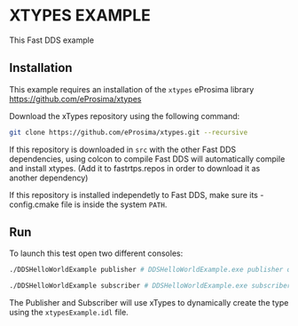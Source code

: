 
# XTYPES EXAMPLE

This Fast DDS example

## Installation

This example requires an installation of the `xtypes` eProsima library <https://github.com/eProsima/xtypes>

Download the xTypes repository using the following command:

```sh
git clone https://github.com/eProsima/xtypes.git --recursive
```

If this repository is downloaded in `src` with the other Fast DDS dependencies, using colcon to compile Fast DDS
will automatically compile and install xtypes.
(Add it to fastrtps.repos in order to download it as another dependency)

If this repository is installed independetly to Fast DDS, make sure its -config.cmake file is inside the system `PATH`.

## Run

To launch this test open two different consoles:

```sh
./DDSHelloWorldExample publisher # DDSHelloWorldExample.exe publisher on windows
```

```sh
./DDSHelloWorldExample subscriber # DDSHelloWorldExample.exe subscriber on windows
```

The Publisher and Subscriber will use xTypes to dynamically create the type using the `xtypesExample.idl` file.
